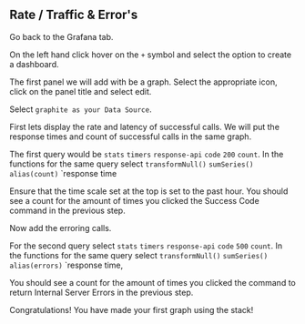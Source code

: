 ##  Rate / Traffic & Error's

Go back to the Grafana tab. 

On the left hand click hover on the `+` symbol and select the option to create a dashboard.

The first panel we will add with be a graph. Select the appropriate icon, click on the panel title and select edit.

Select `graphite as your Data Source`.

First lets display the rate and latency of successful calls. We will put the response times and count of successful calls in the same graph.

The first query would be `stats` `timers` `response-api` `code` `200` `count`.  In the functions for the same query select `transformNull()` `sumSeries()` `alias(count)` `response time

Ensure that the time scale set at the top is set to the past hour. You should see a count for the amount of times you clicked the Success Code command in the previous step.

Now add the erroring calls.

For the second query select `stats` `timers` `response-api` `code` `500` `count`.  In the functions for the same query select `transformNull()` `sumSeries()` `alias(errors)` `response time,

You should see a count for the amount of times you clicked the  command to return Internal Server Errors in the previous step.

Congratulations! You have made your first graph using the stack!